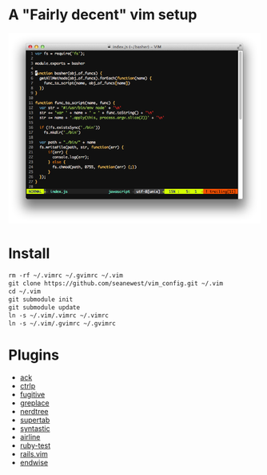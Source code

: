 A "Fairly decent" vim setup
=============
![Screen Shot](./screen_shot.png)

Install
=============
```
rm -rf ~/.vimrc ~/.gvimrc ~/.vim
git clone https://github.com/seanewest/vim_config.git ~/.vim
cd ~/.vim
git submodule init   
git submodule update
ln -s ~/.vim/.vimrc ~/.vimrc
ln -s ~/.vim/.gvimrc ~/.gvimrc
```

Plugins
=============

 * [ack](https://github.com/mileszs/ack.vim)
 * [ctrlp](https://github.com/kien/ctrlp.vim)
 * [fugitive](https://github.com/tpope/vim-fugitive)
 * [greplace](https://github.com/vim-scripts/greplace.vim)
 * [nerdtree](https://github.com/scrooloose/nerdtree)
 * [supertab](https://github.com/ervandew/supertab.git)
 * [syntastic](https://github.com/scrooloose/syntastic)
 * [airline](https://github.com/bling/vim-airline)
 * [ruby-test](https://github.com/janx/vim-rubytest)
 * [rails.vim](https://github.com/tpope/vim-rails)
 * [endwise](https://github.com/tpope/vim-endwise)
